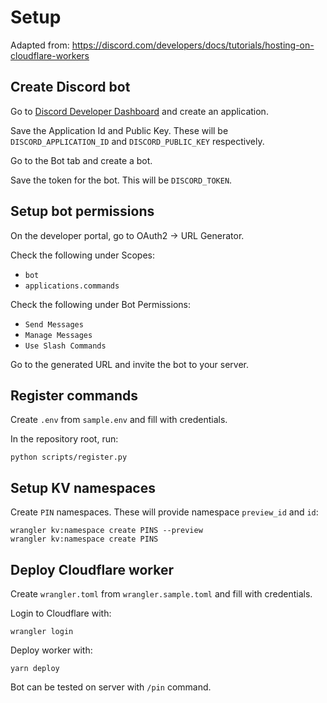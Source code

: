 # Setup

Adapted from:
https://discord.com/developers/docs/tutorials/hosting-on-cloudflare-workers


## Create Discord bot

Go to [Discord Developer Dashboard](https://discord.com/developers/applications)
and create an application.

Save the Application Id and Public Key. These will be `DISCORD_APPLICATION_ID`
and `DISCORD_PUBLIC_KEY` respectively.

Go to the Bot tab and create a bot.

Save the token for the bot. This will be `DISCORD_TOKEN`.


## Setup bot permissions

On the developer portal, go to OAuth2 -> URL Generator.

Check the following under Scopes:

- `bot`
- `applications.commands`

Check the following under Bot Permissions:

- `Send Messages`
- `Manage Messages`
- `Use Slash Commands`

Go to the generated URL and invite the bot to your server.


## Register commands

Create `.env` from `sample.env` and fill with credentials.

In the repository root, run:

```
python scripts/register.py
```


## Setup KV namespaces

Create `PIN` namespaces. These will provide namespace `preview_id` and `id`:

```
wrangler kv:namespace create PINS --preview
wrangler kv:namespace create PINS
```


## Deploy Cloudflare worker

Create `wrangler.toml` from `wrangler.sample.toml` and fill with credentials.

Login to Cloudflare with:

```
wrangler login
```

Deploy worker with:

```
yarn deploy
```

Bot can be tested on server with `/pin` command.